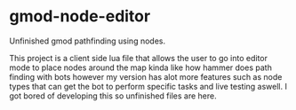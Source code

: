 # gmod-node-editor
Unfinished gmod pathfinding using nodes.

This project is a client side lua file that allows the user to go into editor mode to place nodes around the map kinda like how hammer does path finding with bots however my version has alot more features such as node types that can get the bot to perform specific tasks and live testing aswell. I got bored of developing this so unfinished files are here.

